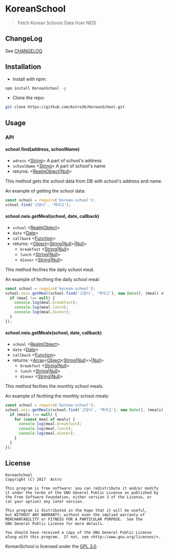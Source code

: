 # KoreanSchool

> Fetch Korean Schools Data from NEIS

## ChangeLog

See [CHANGELOG](./CHANGELOG.md)

## Installation

- Install with npm:

```bash
npm install KoreanSchool -g
```

- Clone the repo:

```bash
git clone https://github.com/Astro36/KoreanSchool.git
```

## Usage

### API

#### school.find(address, schoolName)

- `adress` <[String]> A part of school's address
- `schoolName` <[String]> A part of school's name
- returns: <[RealmObject]|[Null]>

This method gets the school data from DB with school's address and name.

An example of getting the school data:

```javascript
const school = require('korean-school');
school.find('고양시', '백석고');
```

#### school.neis.getMeal(school, date, callback)

- `school` <[RealmObject]>
- `date` <[Date]>
- `callback` <[Function]>
- returns: <[Object]<[String]|[Null]>|[Null]>
  - `breakfast` <[String]|[Null]>
  - `lunch` <[String]|[Null]>
  - `dinner` <[String]|[Null]>

This method fecthes the daily school meal.

An example of fecthing the daily school meal:

```javascript
const school = require('korean-school');
school.neis.getMeal(school.find('고양시', '백석고'), new Date(), (meal) => {
  if (meal !== null) {
    console.log(meal.breakfast);
    console.log(meal.lunch);
    console.log(meal.dinner);
  }
});
```

#### school.neis.getMeals(school, date, callback)

- `school` <[RealmObject]>
- `date` <[Date]>
- `callback` <[Function]>
- returns: <[Array]<[Object]<[String]|[Null]>>|[Null]>
  - `breakfast` <[String]|[Null]>
  - `lunch` <[String]|[Null]>
  - `dinner` <[String]|[Null]>

This method fecthes the monthly school meals.

An example of fecthing the monthly school meals:

```javascript
const school = require('korean-school');
school.neis.getMeals(school.find('고양시', '백석고'), new Date(), (meals) => {
  if (meals !== null) {
    for (const meal of meals) {
      console.log(meal.breakfast);
      console.log(meal.lunch);
      console.log(meal.dinner);
    }
  }
});
```

## License

```text
KoreanSchool
Copyright (C) 2017  Astro

This program is free software: you can redistribute it and/or modify
it under the terms of the GNU General Public License as published by
the Free Software Foundation, either version 3 of the License, or
(at your option) any later version.

This program is distributed in the hope that it will be useful,
but WITHOUT ANY WARRANTY; without even the implied warranty of
MERCHANTABILITY or FITNESS FOR A PARTICULAR PURPOSE.  See the
GNU General Public License for more details.

You should have received a copy of the GNU General Public License
along with this program.  If not, see <http://www.gnu.org/licenses/>.
```

KoreanSchool is licensed under the [GPL 3.0](./LICENSE).

[Array]: https://developer.mozilla.org/en-US/docs/Web/JavaScript/Reference/Global_Objects/Array "Array"
[Boolean]: https://developer.mozilla.org/en-US/docs/Web/JavaScript/Data_structures#Boolean_type "Boolean"
[Date]: https://developer.mozilla.org/en-US/docs/Web/JavaScript/Reference/Global_Objects/Date "Date"
[Function]: https://developer.mozilla.org/en-US/docs/Web/JavaScript/Reference/Global_Objects/Function "Function"
[Null]: https://developer.mozilla.org/en-US/docs/Web/JavaScript/Data_structures#Null_type "Null"
[Number]: https://developer.mozilla.org/en-US/docs/Web/JavaScript/Data_structures#Number_type "Number"
[Object]: https://developer.mozilla.org/en-US/docs/Web/JavaScript/Reference/Global_Objects/Object "Object"
[RealmObject]: https://realm.io/docs/javascript/latest/api/Realm.Object.html "RealmObject"
[String]: https://developer.mozilla.org/en-US/docs/Web/JavaScript/Data_structures#String_type "String"
